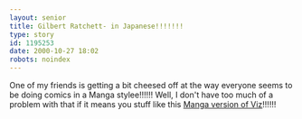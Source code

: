 ```yaml
---
layout: senior
title: Gilbert Ratchett- in Japanese!!!!!!!
type: story
id: 1195253
date: 2000-10-27 18:02
robots: noindex
---
```

One of my friends is getting a bit cheesed off at the way everyone seems to be doing comics in a Manga stylee!!!!!! Well, I don't have too much of a problem with that if it means you stuff like this <a href="http://www.thinhline.com/cgi-bin/thl.pl?thl3">Manga version of Viz</a>!!!!!!